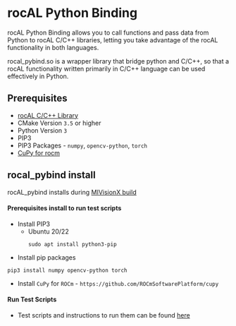 # rocAL Python Binding

rocAL Python Binding allows you to call functions and pass data from Python to rocAL C/C++ libraries,
letting you take advantage of the rocAL functionality in both languages.

rocal_pybind.so is a wrapper library that bridge python and C/C++, so that a rocAL functionality
written primarily in C/C++ language can be used effectively in Python.

## Prerequisites
* [rocAL C/C++ Library](../rocAL/README.md#prerequisites)
* CMake Version `3.5` or higher
* Python Version `3`
* PIP3
* PIP3 Packages - `numpy`, `opencv-python`, `torch`
* [CuPy for rocm](https://github.com/ROCmSoftwarePlatform/cupy)

## rocal_pybind install

rocAL_pybind installs during [MIVisionX build](https://github.com/ROCm/MIVisionX#build--install-mivisionx)

#### Prerequisites install to run test scripts

* Install PIP3
  + Ubuntu 20/22
    ```
    sudo apt install python3-pip
    ```
* Install pip packages
````
pip3 install numpy opencv-python torch
````
* Install `CuPy` for `ROCm` - `https://github.com/ROCmSoftwarePlatform/cupy`

#### Run Test Scripts
* Test scripts and instructions to run them can be found [here](examples/)
